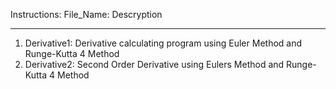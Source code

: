 Instructions:
  File_Name: Descryption
  
******************************************************************************************************************************************

1. Derivative1:  Derivative calculating program using Euler Method and Runge-Kutta 4 Method
2. Derivative2:  Second Order Derivative using Eulers Method and Runge-Kutta 4 Method
